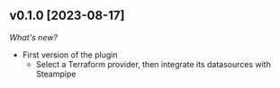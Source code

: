 ## v0.1.0 [2023-08-17]

_What's new?_

- First version of the plugin
    - Select a Terraform provider, then integrate its datasources with Steampipe